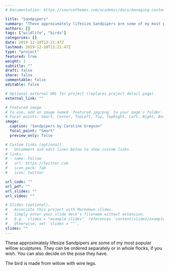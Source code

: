```yaml
---
# Documentation: https://sourcethemes.com/academic/docs/managing-content/

title: "Sandpipers"
summary: "These approximately lifesize Sandpipers are some of my most popular willow sculptures."
authors: []
tags: ["wildlife", "birds"]
categories: []
date: 2019-12-10T13:21:47Z
lastmod: 2019-12-10T13:21:47Z
type: "project"
featured: true
weight: 1
subtitle: ""
draft: false
share: false
commentable: false
editable: false

# Optional external URL for project (replaces project detail page).
external_link: ""

# Featured image
# To use, add an image named `featured.jpg/png` to your page's folder.
# Focal points: Smart, Center, TopLeft, Top, TopRight, Left, Right, BottomLeft, Bottom, BottomRight.
image:
  caption: "Sandpipers by Caroline Gregson"
  focal_point: "Smart"
  preview_only: false

# Custom links (optional).
#   Uncomment and edit lines below to show custom links.
# links:
# - name: Follow
#   url: https://twitter.com
#   icon_pack: fab
#   icon: twitter

url_code: ""
url_pdf: ""
url_slides: ""
url_video: ""

# Slides (optional).
#   Associate this project with Markdown slides.
#   Simply enter your slide deck's filename without extension.
#   E.g. `slides = "example-slides"` references `content/slides/example-slides.md`.
#   Otherwise, set `slides = ""`.
slides: ""
---
```

These approximately lifesize Sandpipers are some of my most popular willow sculptures. 
They can be ordered separately or in whole flocks, if you wish. 
You can also decide on the pose they have.

The bird is made from willow with wire legs.
